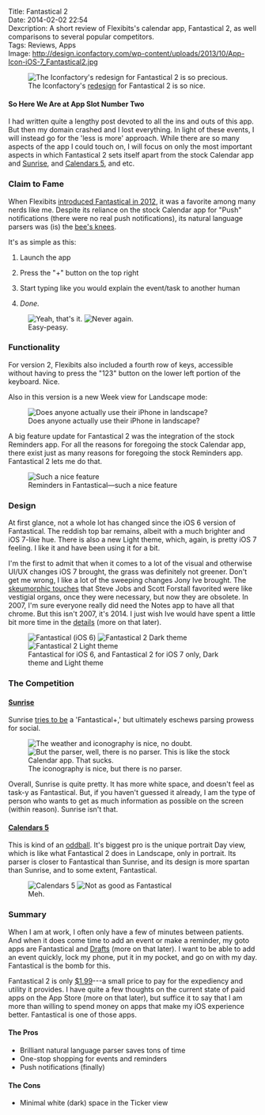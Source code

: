 Title: Fantastical 2  
Date: 2014-02-02 22:54  
Dexcription: A short review of Flexibits's calendar app, Fantastical 2, as well comparisons to several popular competitors.  
Tags: Reviews, Apps  
Image: http://design.iconfactory.com/wp-content/uploads/2013/10/App-Icon-iOS-7_Fantastical2.jpg  

<figure>
	<img src="http://design.iconfactory.com/wp-content/uploads/2013/10/App-Icon-iOS-7_Fantastical2.jpg" alt="The Iconfactory's redesign for Fantastical 2 is so precious." title="The Iconfactory's redesign for Fantastical 2 is so precious.">
	<figcaption>The Iconfactory's <a href="http://design.iconfactory.com/fantastical-2-for-ios-7/" title="Iconfactory's blog post for Fantastical 2's app icon">redesign</a> for Fantastical 2 is so nice.</figcaption>
</figure>
  
#### So Here We Are at App Slot Number Two

I had written quite a lengthy post devoted to all the ins and outs of this app. But then my domain crashed and I lost everything. In light of these events, I will instead go for the 'less is more' approach. While there are so many aspects of the app I could touch on, I will focus on only the most important aspects in which Fantastical 2 sets itself apart from the stock Calendar app and [Sunrise][sunrise], and [Calendars 5][readdle], and etc.

### Claim to Fame

When Flexibits [introduced Fantastical in 2012][macworld], it was a favorite among many nerds like me. Despite its reliance on the stock Calendar app for "Push" notifications (there were no real push notifications), its natural language parsers was (is) the [bee's knees][macstories]. 

It's as simple as this:

1. Launch the app

2. Press the "+" button on the top right

3. Start typing like you would explain the event/task to another human

4. *Done.*

<figure>
	<img class="screenshot inlineTwo" src="http://d.pr/i/1dddh+" alt="Yeah, that's it." title="Yeah, that's it.">
	<img class="screenshot inlineTwo" src="http://d.pr/i/1aiHr+" alt="Never again." title="Never again.">
	<figcaption>Easy-peasy.</figcaption>
</figure>

### Functionality

For version 2, Flexibits also included a fourth row of keys, accessible without having to press the "123" button on the lower left portion of the keyboard. Nice.

Also in this version is a new Week view for Landscape mode:

<figure>
	<img class="screenshot iphone" src="http://d.pr/i/BNnH+" alt="Does anyone actually use their iPhone in landscape?" title="Does anyone actually use their iPhone in landscape?">
	<figcaption>Does anyone actually use their iPhone in landscape?</figcaption>
</figure>

A big feature update for Fantastical 2 was the integration of the stock Reminders app. For all the reasons for foregoing the stock Calendar app, there exist just as many reasons for foregoing the stock Reminders app. Fantastical 2 lets me do that.

<figure>
	<img class="screenshot iphone" src="http://d.pr/i/15UTy+" alt="Such a nice feature" title="Such a nice feature">
	<figcaption>Reminders in Fantastical&mdash;such a nice feature</figcaption>
</figure>

### Design

At first glance, not a whole lot has changed since the iOS 6 version of Fantastical. The reddish top bar remains, albeit with a much brighter and iOS 7-like hue. There is also a new Light theme, which, again, is pretty iOS 7 feeling. I like it and have been using it for a bit. 

I'm the first to admit that when it comes to a lot of the visual and otherwise UI/UX changes iOS 7 brought, the grass was definitely not greener. Don't get me wrong, I like a lot of the sweeping changes Jony Ive brought. The [skeumorphic touches][cultofmac] that Steve Jobs and Scott Forstall favorited were like vestigial organs, once they were necessary, but now they are obsolete. In 2007, I'm sure everyone really did need the Notes app to have all that chrome. But this isn't 2007, it's 2014. I just wish Ive would have spent a little bit more time in the [details][tumblr] (more on that later). 

<figure >
	<img class="screenshot inlineThree" src="http://d.pr/i/A7lR+" alt="Fantastical (iOS 6)" title="Fantastical (iOS 6)">
	<img class="screenshot inlineThree" src="http://d.pr/i/SumY+" alt="Fantastical 2 Dark theme" title="Fantastical 2 Dark theme">
	<img class="screenshot inlineThree" src="http://d.pr/i/MzGi+" alt="Fantastical 2 Light theme" title="Fantastical 2 Light theme">
	<figcaption>Fantastical for iOS 6, and Fantastical 2 for iOS 7 only, Dark theme and Light theme</figcaption>
</figure>

### The Competition

#### [Sunrise][sunrise]

Sunrise [tries to be][idb] a 'Fantastical+,' but ultimately eschews parsing prowess for social. 

<figure>
	<img class="screenshot inlineTwo" src="http://d.pr/i/15enF+" alt="The weather and iconography is nice, no doubt." title="The weather and iconography is nice, no doubt.">
	<img class="screenshot inlineTwo" src="http://d.pr/i/1aRkU+" alt="But the parser, well, there is no parser. This is like the stock Calendar app. That sucks." title="But the parser, well, there is no parser. This is like the stock Calendar app. That sucks.">
	<figcaption>The iconography is nice, but there is no parser.</figcaption>
</figure>

Overall, Sunrise is quite pretty. It has more white space, and doesn't feel as task-y as Fantastical. But, if you haven't guessed it already, I am the type of person who wants to get as much information as possible on the screen (within reason). Sunrise isn't that. 

#### [Calendars 5][readdle]

This is kind of an [oddball][macstories 2]. It's biggest pro is the unique portrait Day view, which is like what Fantastical 2 does in Landscape, only in portrait. Its parser is closer to Fantastical than Sunrise, and its design is more spartan than Sunrise, and to some extent, Fantastical.

<figure>
	<img class="screenshot inlineTwo" src="http://d.pr/i/18doD+" alt="Calendars 5" title="Calendars 5">
	<img class="screenshot inlineTwo" src="http://d.pr/i/1dpEy+" alt="Not as good as Fantastical" title="Not as good as Fantastical">
	<figcaption>Meh.</figcaption>
</figure>

### Summary

When I am at work, I often only have a few of minutes between patients. And when it does come time to add an event or make a reminder, my goto apps are Fantastical and [Drafts][agiletortoise] (more on that later). I want to be able to add an event quickly, lock my phone, put it in my pocket, and go on with my day. Fantastical is the bomb for this. 

Fantastical 2 is only [$1.99][apple]---a small price to pay for the expediency and utility it provides. I have quite a few thoughts on the current state of paid apps on the App Store (more on that later), but suffice it to say that I am more than willing to spend money on apps that make my iOS experience better. Fantastical is one of those apps.

#### The Pros

* Brilliant natural language parser saves tons of time
* One-stop shopping for events and reminders
* Push notifications (finally)

#### The Cons

* Minimal white (dark) space in the Ticker view

[agiletortoise]: https://itunes.apple.com/us/app/drafts-4-quickly-capture-notes/id905337691?mt=8&at=1l3vx9s "Drafts 4 on the App Store"
[apple]: https://itunes.apple.com/us/app/fantastical-2-calendar-reminders/id718043190?at=1l3vx9s "Fantastical 2 on the App Store"
[cultofmac]: http://www.cultofmac.com/189707/steve-jobs-himself-is-responsible-for-calendar-and-game-centers-hideous-skeuomorphic-designs/ "Steve Jobs loved skeuomorphism"
[iconfactory]: http://design.iconfactory.com/fantastical-2-for-ios-7/ "Iconfactory guys on their app icon for Fantastical 2"
[idb]: http://www.idownloadblog.com/2014/01/09/Sunrise-Calendar-Ipad/ "iDownloadBlog reviews Sunrise for iPad"
[macstories]: http://www.macstories.net/reviews/fantastical-for-iphone-review/ "Federico Viticci reviews Fantastical for iPhone"
[macstories 2]: http://www.macstories.net/Reviews/Calendars-5-Review/ "Federico Viticci reviews Calendars 5"
[macworld]: http://www.macworld.com/article/2017389/review-fantastical-for-iphone-shines-despite-ios-caused-limitations.html "Macword reviews Fantastical for iPhone"
[readdle]: https://itunes.apple.com/us/app/calendars-5-event-task-manager/id697927927?mt=8&at=1l3vx9s "Calendars 5 on the App Store"
[sunrise]: https://itunes.apple.com/us/app/sunrise-calendar-outlook-app/id599114150?mt=8&at=1l3vx9s "Sunrise on the App Store"
[tumblr]: http://ios7fail.tumblr.com/ "tumblr full of iOS 7 design failures"